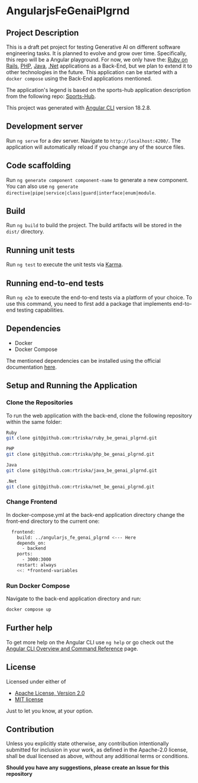 # AngularjsFeGenaiPlgrnd

## Project Description

This is a draft pet project for testing Generative AI on different software engineering tasks. It is planned to evolve and grow over time. Specifically, this repo will be a Angular playground.
For now, we only have the:
[Ruby on Rails](https://github.com/rtriska/ruby_be_genai_plgrnd),
[PHP](https://github.com/rtriska/php_be_genai_plgrnd),
[Java](https://github.com/rtriska/java_be_genai_plgrnd),
[.Net](https://github.com/rtriska/net_be_genai_plgrnd)
applications as a Back-End, but we plan to extend it to other technologies in the future.
This application can be started with a `docker compose` using the Back-End applications mentioned.

The application's legend is based on the sports-hub application description from the following repo: [Sports-Hub](https://github.com/dark-side/sports-hub).

This project was generated with [Angular CLI](https://github.com/angular/angular-cli) version 18.2.8.

## Development server

Run `ng serve` for a dev server. Navigate to `http://localhost:4200/`. The application will automatically reload if you change any of the source files.

## Code scaffolding

Run `ng generate component component-name` to generate a new component. You can also use `ng generate directive|pipe|service|class|guard|interface|enum|module`.

## Build

Run `ng build` to build the project. The build artifacts will be stored in the `dist/` directory.

## Running unit tests

Run `ng test` to execute the unit tests via [Karma](https://karma-runner.github.io).

## Running end-to-end tests

Run `ng e2e` to execute the end-to-end tests via a platform of your choice. To use this command, you need to first add a package that implements end-to-end testing capabilities.

## Dependencies

- Docker
- Docker Compose

The mentioned dependencies can be installed using the official documentation [here](https://docs.docker.com/compose/install/).

## Setup and Running the Application

### Clone the Repositories

To run the web application with the back-end, clone the following repository within the same folder:

```sh
Ruby
git clone git@github.com:rtriska/ruby_be_genai_plgrnd.git

PHP
git clone git@github.com:rtriska/php_be_genai_plgrnd.git

Java
git clone git@github.com:rtriska/java_be_genai_plgrnd.git

.Net
git clone git@github.com:rtriska/net_be_genai_plgrnd.git
```

### Change Frontend

In docker-compose.yml at the back-end application directory change the front-end directory to the current one:

```sh
  frontend:
    build: ../angularjs_fe_genai_plgrnd <--- Here
    depends_on:
      - backend
    ports:
      - 3000:3000
    restart: always
    <<: *frontend-variables
```

### Run Docker Compose

Navigate to the back-end application directory and run:

```sh
docker compose up
```


## Further help

To get more help on the Angular CLI use `ng help` or go check out the [Angular CLI Overview and Command Reference](https://angular.dev/tools/cli) page.

## License

Licensed under either of

- [Apache License, Version 2.0](http://www.apache.org/licenses/LICENSE-2.0)
- [MIT license](http://opensource.org/licenses/MIT)

Just to let you know, at your option.

## Contribution
Unless you explicitly state otherwise, any contribution intentionally submitted for inclusion in your work, as defined in the Apache-2.0 license, shall be dual licensed as above, without any additional terms or conditions.

**Should you have any suggestions, please create an Issue for this repository**
